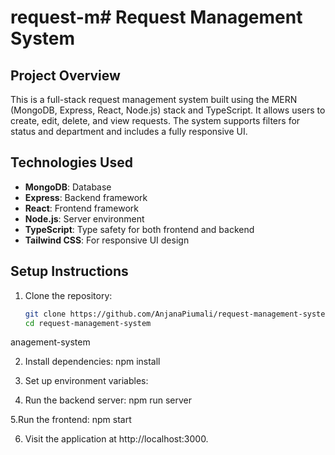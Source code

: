 # request-m# Request Management System

## Project Overview
This is a full-stack request management system built using the MERN (MongoDB, Express, React, Node.js) stack and TypeScript. It allows users to create, edit, delete, and view requests. The system supports filters for status and department and includes a fully responsive UI.

## Technologies Used
- **MongoDB**: Database
- **Express**: Backend framework
- **React**: Frontend framework
- **Node.js**: Server environment
- **TypeScript**: Type safety for both frontend and backend
- **Tailwind CSS**: For responsive UI design

## Setup Instructions
1. Clone the repository:
   ```bash
   git clone https://github.com/AnjanaPiumali/request-management-system.git
   cd request-management-system
anagement-system

2. Install dependencies:
       npm install

3. Set up environment variables:
   
5. Run the backend server:
        npm run server
   
5.Run the frontend:
    npm start

6. Visit the application at http://localhost:3000.
